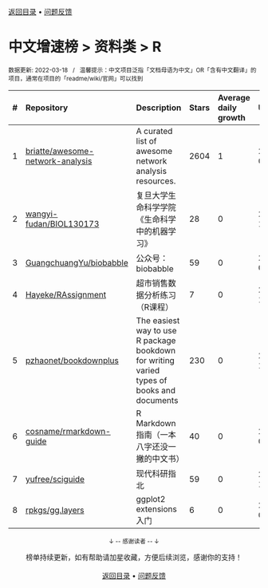 <a href="https://github.com/GrowingGit/GitHub-Chinese-Top-Charts#github中文排行榜">返回目录</a> • <a href="/content/docs/feedback.md">问题反馈</a>

# 中文增速榜 > 资料类 > R
<sub>数据更新: 2022-03-18&nbsp;&nbsp;&nbsp;/&nbsp;&nbsp;&nbsp;温馨提示：中文项目泛指「文档母语为中文」OR「含有中文翻译」的项目，通常在项目的「readme/wiki/官网」可以找到</sub>

|#|Repository|Description|Stars|Average daily growth|Updated|
|:-|:-|:-|:-|:-|:-|
|1|[briatte/awesome-network-analysis](https://github.com/briatte/awesome-network-analysis)|A curated list of awesome network analysis resources.|2604|1|2022-03-08|
|2|[wangyi-fudan/BIOL130173](https://github.com/wangyi-fudan/BIOL130173)|复旦大学生命科学学院《生命科学中的机器学习》|28|0|2021-10-02|
|3|[GuangchuangYu/biobabble](https://github.com/GuangchuangYu/biobabble)|公众号：biobabble|59|0|2021-09-26|
|4|[Hayeke/RAssignment](https://github.com/Hayeke/RAssignment)|超市销售数据分析练习（R课程）|7|0|2021-10-10|
|5|[pzhaonet/bookdownplus](https://github.com/pzhaonet/bookdownplus)|The easiest way to use R package bookdown for  writing varied types of books and documents |230|0|2021-12-31|
|6|[cosname/rmarkdown-guide](https://github.com/cosname/rmarkdown-guide)|R Markdown 指南（一本八字还没一撇的中文书）|40|0|2022-02-25|
|7|[yufree/sciguide](https://github.com/yufree/sciguide)|现代科研指北|59|0|2021-12-22|
|8|[rpkgs/gg.layers](https://github.com/rpkgs/gg.layers)|ggplot2 extensions 入门|6|0|2022-03-16|

<div align="center">
    <p><sub>↓ -- 感谢读者 -- ↓</sub></p>
    榜单持续更新，如有帮助请加星收藏，方便后续浏览，感谢你的支持！
</div>

<br/>

<div align="center"><a href="https://github.com/GrowingGit/GitHub-Chinese-Top-Charts#github中文排行榜">返回目录</a> • <a href="/content/docs/feedback.md">问题反馈</a></div>
